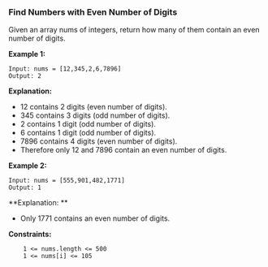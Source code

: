 ### Find Numbers with Even Number of Digits

Given an array nums of integers, return how many of them contain an even number of digits.

 

**Example 1:**
```
Input: nums = [12,345,2,6,7896]
Output: 2
```
**Explanation:** 

- 12 contains 2 digits (even number of digits). 
- 345 contains 3 digits (odd number of digits). 
- 2 contains 1 digit (odd number of digits). 
- 6 contains 1 digit (odd number of digits). 
- 7896 contains 4 digits (even number of digits). 
- Therefore only 12 and 7896 contain an even number of digits.

**Example 2:**
```
Input: nums = [555,901,482,1771]
Output: 1 
```

**Explanation: **
- Only 1771 contains an even number of digits.

 

**Constraints:**
```
    1 <= nums.length <= 500
    1 <= nums[i] <= 105
```